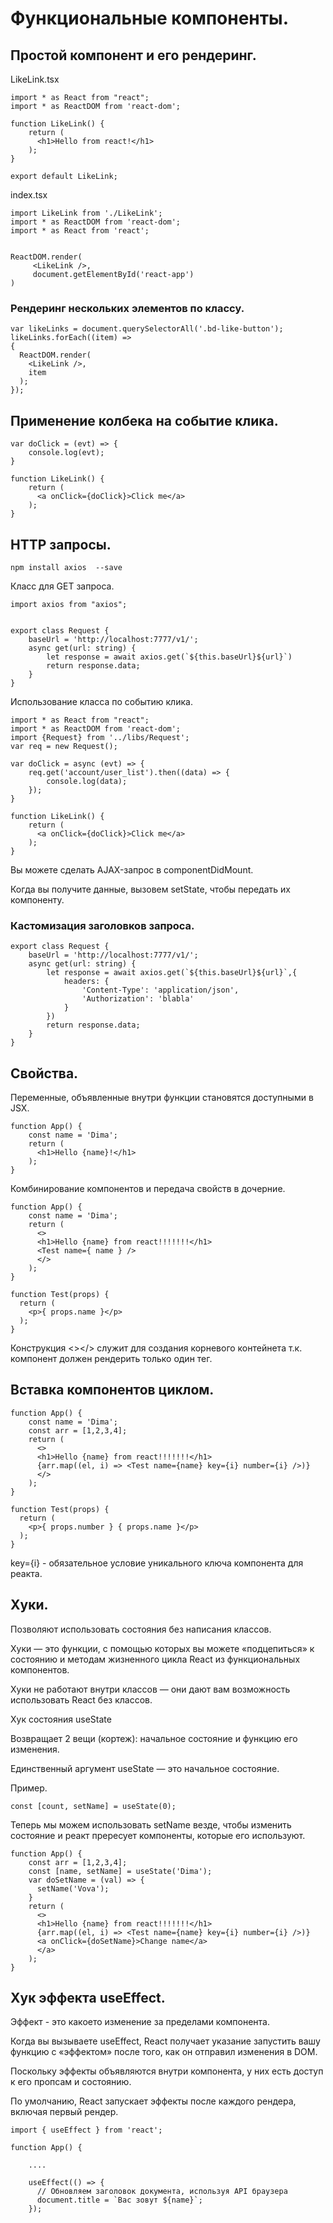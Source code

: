# Функциональные компоненты.

## Простой компонент и его рендеринг.

LikeLink.tsx
    
    import * as React from "react";
    import * as ReactDOM from 'react-dom';

    function LikeLink() {
        return (
          <h1>Hello from react!</h1>
        );
    }

    export default LikeLink;

index.tsx

    import LikeLink from './LikeLink';
    import * as ReactDOM from 'react-dom';
    import * as React from 'react';


    ReactDOM.render(
         <LikeLink />, 
         document.getElementById('react-app')
    )

### Рендеринг нескольких элементов по классу.

    var likeLinks = document.querySelectorAll('.bd-like-button');
    likeLinks.forEach((item) => 
    {
      ReactDOM.render(
        <LikeLink />,
        item
      );
    });



## Применение колбека на событие клика.

    var doClick = (evt) => {
        console.log(evt);
    }

    function LikeLink() {
        return (
          <a onClick={doClick}>Click me</a>
        );
    }

## HTTP запросы.

    npm install axios  --save

Класс для GET запроса.

    import axios from "axios";


    export class Request {
        baseUrl = 'http://localhost:7777/v1/';
        async get(url: string) {
            let response = await axios.get(`${this.baseUrl}${url}`)
            return response.data;
        }
    }

Использование класса по событию клика.

    import * as React from "react";
    import * as ReactDOM from 'react-dom';
    import {Request} from '../libs/Request';
    var req = new Request();

    var doClick = async (evt) => {
        req.get('account/user_list').then((data) => {
            console.log(data);
        });
    }

    function LikeLink() {
        return (
          <a onClick={doClick}>Click me</a>
        );
    }
    
Вы можете сделать AJAX-запрос в componentDidMount. 

Когда вы получите данные, вызовем setState, чтобы передать их компоненту.



### Кастомизация заголовков запроса.

    export class Request {
        baseUrl = 'http://localhost:7777/v1/';
        async get(url: string) {
            let response = await axios.get(`${this.baseUrl}${url}`,{
                headers: {
                    'Content-Type': 'application/json',
                    'Authorization': 'blabla'
                }
            })
            return response.data;
        }
    }


## Свойства.

Переменные, объявленные внутри функции становятся доступными в JSX.

    function App() {
        const name = 'Dima';
        return (  
          <h1>Hello {name}!</h1>
        );
    }

Комбинирование компонентов и передача свойств в дочерние.

    function App() {
        const name = 'Dima';
        return (
          <>
          <h1>Hello {name} from react!!!!!!!</h1>
          <Test name={ name } />
          </>
        );
    }

    function Test(props) {
      return (
        <p>{ props.name }</p>
      );
    }

Конструкция <></> служит для создания корневого контейнета т.к. компонент должен рендерить только один тег.

## Вставка компонентов циклом.

    function App() {
        const name = 'Dima';
        const arr = [1,2,3,4];
        return (
          <>
          <h1>Hello {name} from react!!!!!!!</h1>
          {arr.map((el, i) => <Test name={name} key={i} number={i} />)}
          </>
        );
    }

    function Test(props) {
      return (
        <p>{ props.number } { props.name }</p>
      );
    }

key={i} - обязательное условие уникального ключа компонента для реакта.

## Хуки.

Позволяют использовать состояния без написания классов.

Хуки — это функции, с помощью которых вы можете «подцепиться» к состоянию и методам жизненного цикла React из функциональных компонентов. 

Хуки не работают внутри классов — они дают вам возможность использовать React без классов.


Хук состояния useState 

Возвращает 2 вещи (кортеж): начальное состояние и функцию его изменения.

Единственный аргумент useState — это начальное состояние.


Пример.

    const [count, setName] = useState(0);

Теперь мы можем использовать setName везде, чтобы изменить состояние и реакт прересует компоненты, которые его используют.

    function App() {
        const arr = [1,2,3,4];
        const [name, setName] = useState('Dima');
        var doSetName = (val) => {
          setName('Vova');
        }
        return (
          <>
          <h1>Hello {name} from react!!!!!!!</h1>
          {arr.map((el, i) => <Test name={name} key={i} number={i} />)}
          <a onClick={doSetName}>Change name</a>
          </a>
        );
    }

## Хук эффекта useEffect.

Эффект - это какоето изменение за пределами компонента.

Когда вы вызываете useEffect, React получает указание запустить вашу функцию с «эффектом» после того, как он отправил изменения в DOM. 

Поскольку эффекты объявляются внутри компонента, у них есть доступ к его пропсам и состоянию. 

По умолчанию, React запускает эффекты после каждого рендера, включая первый рендер. 


    import { useEffect } from 'react';

    function App() {

        ....

        useEffect(() => {
          // Обновляем заголовок документа, используя API браузера
          document.title = `Вас зовут ${name}`;
        });

